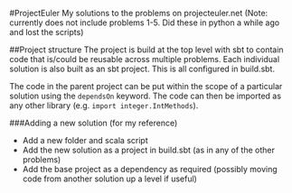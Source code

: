 
#ProjectEuler
My solutions to the problems on projecteuler.net
(Note: currently does not include problems 1-5. Did these in python a while ago and lost the scripts)

##Project structure
The project is build at the top level with sbt to contain code that is/could be reusable across multiple problems. 
Each individual solution is also built as an sbt project.
This is all configured in build.sbt.

The code in the parent project can be put within the scope of a particular solution using the ```dependsOn``` keyword.
The code can then be imported as any other library (e.g. ```import integer.IntMethods```).

###Adding a new solution (for my reference)
* Add a new folder and scala script
* Add the new solution as a project in build.sbt (as in any of the other problems)
* Add the base project as a dependency as required (possibly moving code from another solution up a level if useful)
